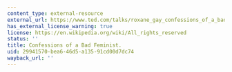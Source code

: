 ```yaml
---
content_type: external-resource
external_url: https://www.ted.com/talks/roxane_gay_confessions_of_a_bad_feminist
has_external_license_warning: true
license: https://en.wikipedia.org/wiki/All_rights_reserved
status: ''
title: Confessions of a Bad Feminist.
uid: 29941570-bea6-46d5-a135-91cd00d7dc74
wayback_url: ''
---
```

